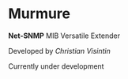 # Murmure

**Net-SNMP** MIB Versatile Extender

Developed by *Christian Visintin*

Currently under development
